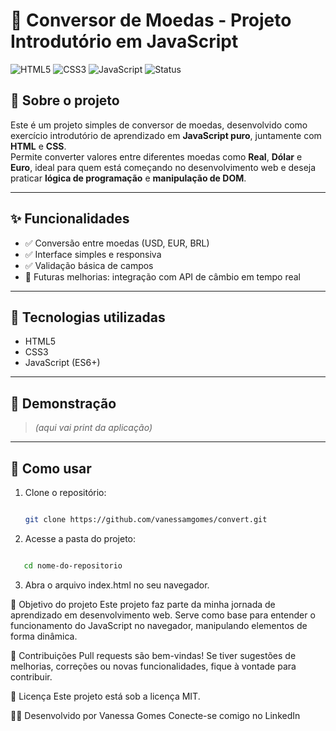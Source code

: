 # 💱 Conversor de Moedas - Projeto Introdutório em JavaScript

![HTML5](https://img.shields.io/badge/HTML5-E34F26?style=for-the-badge&logo=html5&logoColor=white)
![CSS3](https://img.shields.io/badge/CSS3-1572B6?style=for-the-badge&logo=css3&logoColor=white)
![JavaScript](https://img.shields.io/badge/JavaScript-F7DF1E?style=for-the-badge&logo=javascript&logoColor=black)
![Status](https://img.shields.io/badge/status-em%20desenvolvimento-yellow?style=for-the-badge)

## 🧠 Sobre o projeto

Este é um projeto simples de conversor de moedas, desenvolvido como exercício introdutório de aprendizado em **JavaScript puro**, juntamente com **HTML** e **CSS**.  
Permite converter valores entre diferentes moedas como **Real**, **Dólar** e **Euro**, ideal para quem está começando no desenvolvimento web e deseja praticar **lógica de programação** e **manipulação de DOM**.

---

## ✨ Funcionalidades

- ✅ Conversão entre moedas (USD, EUR, BRL)
- ✅ Interface simples e responsiva
- ✅ Validação básica de campos
- 🚧 Futuras melhorias: integração com API de câmbio em tempo real

---

## 🔧 Tecnologias utilizadas

- HTML5
- CSS3
- JavaScript (ES6+)

---

## 📸 Demonstração

> *(aqui vai print da aplicação)*

---

## 📁 Como usar

1. Clone o repositório:
   ```bash
   
   git clone https://github.com/vanessamgomes/convert.git
   
2. Acesse a pasta do projeto:

  ```bash

     cd nome-do-repositorio
```
3. Abra o arquivo index.html no seu navegador.

📌 Objetivo do projeto
Este projeto faz parte da minha jornada de aprendizado em desenvolvimento web.
Serve como base para entender o funcionamento do JavaScript no navegador, manipulando elementos de forma dinâmica.

🤝 Contribuições
Pull requests são bem-vindas! Se tiver sugestões de melhorias, correções ou novas funcionalidades, fique à vontade para contribuir.

📄 Licença
Este projeto está sob a licença MIT.

👩‍💻 Desenvolvido por Vanessa Gomes
Conecte-se comigo no LinkedIn
